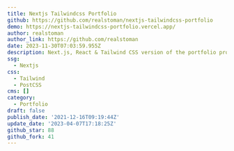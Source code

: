 ```yaml
---
title: Nextjs Tailwindcss Portfolio
github: https://github.com/realstoman/nextjs-tailwindcss-portfolio
demo: https://nextjs-tailwindcss-portfolio.vercel.app/
author: realstoman
author_link: https://github.com/realstoman
date: 2023-11-30T07:03:59.955Z
description: Next.js, React & Tailwind CSS version of the portfolio project.
ssg:
  - Nextjs
css:
  - Tailwind
  - PostCSS
cms: []
category:
  - Portfolio
draft: false
publish_date: '2021-12-16T09:19:44Z'
update_date: '2023-04-07T17:18:25Z'
github_star: 88
github_fork: 41
---
```

